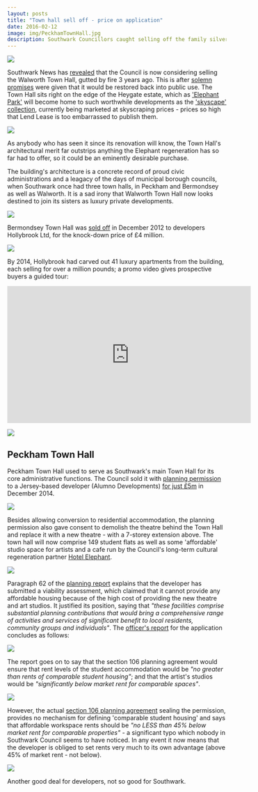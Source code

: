 ```yaml
---
layout: posts
title: "Town hall sell off - price on application"
date: 2016-02-12
image: img/PeckhamTownHall.jpg
description: Southwark Councillors caught selling off the family silver yet again.
---
```

![](https://www.london-se1.co.uk/news/imageuploads/1364655642_91.125.225.38.jpg)

Southwark News has [revealed](https://www.southwarknews.co.uk/news/fire-ravaged-walworth-town-hall-may-never-be-restored-to-its-former-glory/) that the Council is now considering selling the Walworth Town Hall, gutted by fire 3 years ago. This is after [solemn promises](https://www.southwark.gov.uk/news/article/1307/southwark_council_commits_to_restoring_the_walworth_town_hall) were given that it would be restored back into public use. The Town Hall sits right on the edge of the Heygate estate, which as ['Elephant Park'](https://elephantpark.co.uk/) will become home to such worthwhile developments as the ['skyscape' collection](https://www.elephantpark.co.uk/prices-and-availability/skyscape-collection), currently being marketed at skyscraping prices - prices so high that Lend Lease is too embarrassed to publish them.

![](https://crappistmartin.github.io/images/skyscape.jpg)

As anybody who has seen it since its renovation will know, the Town Hall's architectural merit far outstrips anything the Elephant regeneration has so far had to offer, so it could be an eminently desirable purchase. 

The building's architecture is a concrete record of proud civic administrations and a leagacy of the days of municipal borough councils, when Southwark once had three town halls, in Peckham and Bermondsey as well as Walworth.  It is a sad irony that Walworth Town Hall now looks destined to join its sisters as luxury private developments. 

![](https://media.onthemarket.com/properties/2337629/img_0_2_ls.jpg) 

Bermondsey Town Hall was [sold off](https://crappistmartin.github.io/images/LR_bermondseytownhall.pdf) in December 2012 to developers Hollybrook Ltd, for the knock-down price of £4 million. 

![](https://crappistmartin.github.io/images/LR_bermondseytownhall.png) 

By 2014, Hollybrook had carved out 41 luxury apartments from the building, each selling for over a million pounds; a promo video gives prospective buyers a guided tour:

<iframe width="560" height="315" src="https://www.youtube.com/embed/CKo8KxiJSdI" frameborder="0" allowfullscreen></iframe>

![](https://35percent.org/img/bthinterior.jpg)

## Peckham Town Hall
Peckham Town Hall used to serve as Southwark's main Town Hall for its core administrative functions. The Council sold it with [planning permission](https://moderngov.southwark.gov.uk/documents/s42948/Item%201%20and%202%20report.pdf) to a Jersey-based developer (Alumno Developments) [for just £5m](/images/LR_PeckhamTownHall.pdf) in December 2014. 

![](https://crappistmartin.github.io/images/PeckhamTownHall.jpg)

Besides allowing conversion to residential accommodation, the planning permission also gave consent to demolish the theatre behind the Town Hall and replace it with a new theatre - with a 7-storey extension above. The town hall will now comprise 149 student flats as well as some 'affordable' studio space for artists and a cafe run by the Council's long-term cultural regeneration partner [Hotel Elephant](https://www.hotelelephant.co.uk/).

![](https://crappistmartin.github.io/images/peckhamtownhall.png)

Paragraph 62 of the [planning report](https://moderngov.southwark.gov.uk/documents/s42948/Item%201%20and%202%20report.pdf) explains that the developer has submitted a viability assessment, which claimed that it cannot provide any affordable housing because of the high cost of providing the new theatre and art studios. It justified its position, saying that _"these facilities comprise substantial planning contributions that would bring a comprehensive range of activities and services of significant benefit to local residents, community groups and individuals"_. The [officer's report](https://moderngov.southwark.gov.uk/documents/s42948/Item%201%20and%202%20report.pdf) for the application concludes as follows:

![](https://crappistmartin.github.io/images/peckhamthor.png)

The report goes on to say that the section 106 planning agreement would ensure that rent levels of the student accommodation would be _"no greater than rents of comparable student housing"_; and that the artist's studios would be _"significantly below market rent for comparable spaces"_. 

![](https://crappistmartin.github.io/images/peckhams106.png)

However, the actual [section 106 planning agreement](https://planbuild.southwark.gov.uk/documents/?GetDocument=%7b%7b%7b!J5SYrLl4r0iPhpzIBB3Xiw%3d%3d!%7d%7d%7d) sealing the permission, provides no mechanism for defining 'comparable student housing' and says that affordable workspace rents should be _"no LESS than 45% below market rent for comparable properties"_ - a significant typo which nobody in Southwark Council seems to have noticed. In any event it now means that the developer is obliged to set rents very much to its own advantage (above 45% of market rent - not below).

![](https://crappistmartin.github.io/images/southwarktownhalls106.png)

Another good deal for developers, not so good for Southwark.

<meta name="twitter:card" content="summary" />
<meta name="twitter:title" content="Town Hall sell off - price on application" />
<meta name="twitter:description" content="How Southwark has flogged off its Town Halls to developers for a pittance" />
<meta name="twitter:image" content="https://35percent.org/img/bth.jpg" />



